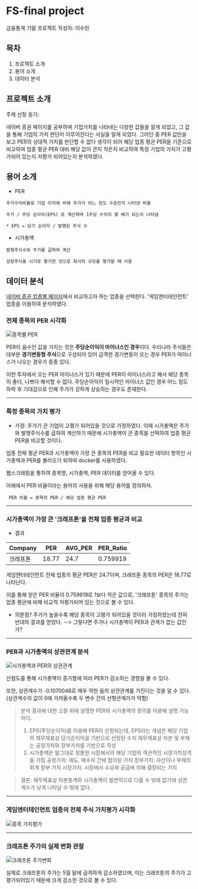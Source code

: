 
# FS-final project
금융통계 기말 프로젝트
작성자: 이수민

## 목차
1. 프로젝트 소개
2. 용어 소개
3. 데이터 분석


## 프로젝트 소개
주제 선정 동기:

네이버 증권 페이지를 공부하며 기업가치를 나타내는 다양한 값들을 알게 되었고, 그 값을 통해 기업의 가치 판단이 이루어진다는 사실을 알게 되었다. 그러던 중 PER 값만을 보고 PER의 상대적 가치를 판단할 수 없다 생각이 되어 해당 업종 평균 PER을 기준으로 비교하여 업종 평균 PER 대비 해당 값이 큰지 작은지 비교하여 특정 기업의 가치가 고평가되어 있는지 저평가 되어있는지 분석하였다.


## 용어 소개

* PER
```
주가수익비율로 기업 이익에 비해 주가가 어느 정도 수준인지 나타낸 비율

주가 / 주당 순이익(EPS) 로 계산하며 1주당 수익의 몇 배가 되는지 나타냄

* EPS = 당기 순이익 / 발행된 주식 수
```

* 시가총액
```
발행주식수와 주가를 곱하여 계산

상장주식을 시가로 평가한 것으로 회사의 규모를 평가할 때 사용
```

## 데이터 분석

[네이버 증권 업종별 페이지](https://finance.naver.com/sise/sise_group.naver?type=upjong)에서 비교하고자 하는 업종을 선택한다. 
'게임엔터테인먼트' 업종을 이용하여 분석하였다.

### 전체 종목의 PER 시각화
![종목별 PER](https://github.com/soomeng/FS-final-project/assets/127038026/942016a3-d621-4fc7-a677-15c256b187ca)

PER이 음수인 값을 가지는 것은 **주당순이익이 마이너스인 경우**이다. 
우리나라 주식들은 대부분 **경기변동형 주식**으로 구성되어 있어 급격한 경기변동이 오는 경우 PER가 마이너스가 나오는 경우가 종종 있다. 

이런 투자에서 오는 PER 마이너스가 있기 때문에 PER이 마이너스라고 해서 해당 종목이 좋다, 나쁘다 해석할 수 없다.  주당순이익이 일시적인 마이너스 값인 경우 어느 정도 하락 후 기대감으로 인해 주가가 강하게 상승하는 경우도 존재한다.

---
### 특정 종목의 가치 평가

* 가정: 주가가 큰 기업이 고평가 되어있을 것으로 가정하였다.   이때 시가총액은 주가와 발행주식수를 곱하여 계산하기 때문에 시가총액이 큰 종목을 선택하여 업종 평균 PER을 비교할 것이다. 

업종 전체 평균 PER과 시가총액이 가장 큰 종목의 PER을 비교 필요한 데이터 항목인 시가총액과 PER를 불러오기 위하여 docker를 사용하였다.

웹스크래핑을 통하여 종목명, 시가총액, PER 데이터를 얻어올 수 있다. 


아래에서 PER 비율이라는 용어의 사용을 위해 해당 용어를 정의하자.
```
 PER 비율 = 종목의 PER / 해당 업종 평균 PER
```
---
### 시가총액이 가장 큰 '크래프톤'을 전체 업종 평균과 비교

* 결과

|Company | PER  |AVG_PER|PER_Ratio|
|--------|------|-------|---------|
|크래프톤 |18.77 |24.7   | 0.759919|

게임엔터테인먼트 전체 업종의 평균 PER은 24.7이며, 크래프톤 종목의 PER은 18.77로 나타난다.

이를 통해 얻은 PER 비율이 0.759919로 1보다 작은 값으로, '크래프톤' 종목의 주가는 업종 평균에 비해 비교적 저평가되어 있는 것으로 볼 수 있다.


* 의문점?
주가가 높을수록 해당 종목이 고평가 되어있을 것이라 가정하였는데 전혀 반대의 결과를 얻었다.
--> 그렇다면 주가나 시가총액이 PER과 관계가 없는 값인가?

---
### PER과 시가총액의 상관관계 분석

![시가총액과 PER의 상관관계](https://github.com/soomeng/FS-final-project/assets/127038026/31674058-fd38-43e7-8674-fb3102eac818)

산점도를 통해 시가총액이 증가함에 따라 PER가 감소하는 경향을 볼 수 있다.

또한, 상관계수가 -0.1070046로 매우 약한 음의 상관관계를 가진다는 것을 알 수 있다.(상관계수의 값이 0에 가까울수록 두 변수 간의 선형관계가가 약함)



>분석 결과에 대한 고찰
위에 설명한 PER와 시가총액의 정의를 이용해 설명 가능하다.
>1.  EPS(주당순이익)를 이용해 PER이 산정되는데, EPS라는 개념은 해당 기업의 재무제표상 당기순이익을 기반으로 산정된 수치
재무제표상 자본 및 부채는 공정가치와 장부가치를 기반으로 작성
>2. 시가총액은 말그대로 정통한 시장에서의 해당 기업의 객관적인 시장가치성격을 가짐
공정가치: 매도, 매수자 간에 합의된 가치
장부가치: 자산이나 부채의 회계 장부 가치
시장가치: 시장에서 수요와 공급에 의해 결정되는 가치

>결론: 재무제표상 자본총계와 시가총액이 필연적으로 다를 수 밖에 없기에 상관계수가 낮게 나타날 수 밖에 없다.

---


### 게임엔터테인먼트 업종의 전체 주식 가치평가 시각화

![종목 가치평가](https://github.com/soomeng/FS-final-project/assets/127038026/556220fc-ad30-4c32-89ce-11c26781ce67)

---

### 크래프톤 주가의 실제 변화 관찰
![크래프톤 주가변화](https://github.com/soomeng/FS-final-project/assets/127038026/411dcc0d-2200-4076-9ec2-2abe345d0345)

실제로 크래프톤의 주가는 5월 달에 급격하게 감소하였으며, 이는 크래프톤의 주가가 고평가되어있기 때문에 크게 감소한 것으로 볼 수 있다.
